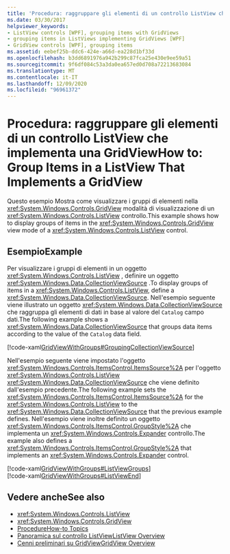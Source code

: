 ```yaml
---
title: 'Procedura: raggruppare gli elementi di un controllo ListView che implementa una GridView'
ms.date: 03/30/2017
helpviewer_keywords:
- ListView controls [WPF], grouping items with GridViews
- grouping items in ListViews implementing GridViews [WPF]
- GridView controls [WPF], grouping items
ms.assetid: eebef25b-ddc6-424e-a66d-ea228d1bf33d
ms.openlocfilehash: b3dd6891976a942b299c87fca25e430e9ee59a51
ms.sourcegitcommit: 9f6df084c53a3da0ea657ed0d708a72213683084
ms.translationtype: MT
ms.contentlocale: it-IT
ms.lasthandoff: 12/09/2020
ms.locfileid: "96961372"
---
```

# <a name="how-to-group-items-in-a-listview-that-implements-a-gridview"></a><span data-ttu-id="7d4d8-102">Procedura: raggruppare gli elementi di un controllo ListView che implementa una GridView</span><span class="sxs-lookup"><span data-stu-id="7d4d8-102">How to: Group Items in a ListView That Implements a GridView</span></span>
<span data-ttu-id="7d4d8-103">Questo esempio Mostra come visualizzare i gruppi di elementi nella <xref:System.Windows.Controls.GridView> modalità di visualizzazione di un <xref:System.Windows.Controls.ListView> controllo.</span><span class="sxs-lookup"><span data-stu-id="7d4d8-103">This example shows how to display groups of items in the <xref:System.Windows.Controls.GridView> view mode of a <xref:System.Windows.Controls.ListView> control.</span></span>  
  
## <a name="example"></a><span data-ttu-id="7d4d8-104">Esempio</span><span class="sxs-lookup"><span data-stu-id="7d4d8-104">Example</span></span>  
 <span data-ttu-id="7d4d8-105">Per visualizzare i gruppi di elementi in un oggetto <xref:System.Windows.Controls.ListView> , definire un oggetto <xref:System.Windows.Data.CollectionViewSource> .</span><span class="sxs-lookup"><span data-stu-id="7d4d8-105">To display groups of items in a <xref:System.Windows.Controls.ListView>, define a <xref:System.Windows.Data.CollectionViewSource>.</span></span> <span data-ttu-id="7d4d8-106">Nell'esempio seguente viene illustrato un oggetto <xref:System.Windows.Data.CollectionViewSource> che raggruppa gli elementi di dati in base al valore del `Catalog` campo dati.</span><span class="sxs-lookup"><span data-stu-id="7d4d8-106">The following example shows a <xref:System.Windows.Data.CollectionViewSource> that groups data items according to the value of the `Catalog` data field.</span></span>  
  
 [!code-xaml[GridViewWithGroups#GroupingCollectionViewSource](~/samples/snippets/csharp/VS_Snippets_Wpf/GridViewWithGroups/CS/Window1.xaml#groupingcollectionviewsource)]  
  
 <span data-ttu-id="7d4d8-107">Nell'esempio seguente viene impostato l'oggetto <xref:System.Windows.Controls.ItemsControl.ItemsSource%2A> per l'oggetto <xref:System.Windows.Controls.ListView> <xref:System.Windows.Data.CollectionViewSource> che viene definito dall'esempio precedente.</span><span class="sxs-lookup"><span data-stu-id="7d4d8-107">The following example sets the <xref:System.Windows.Controls.ItemsControl.ItemsSource%2A> for the <xref:System.Windows.Controls.ListView> to the <xref:System.Windows.Data.CollectionViewSource> that the previous example defines.</span></span> <span data-ttu-id="7d4d8-108">Nell'esempio viene inoltre definito un oggetto <xref:System.Windows.Controls.ItemsControl.GroupStyle%2A> che implementa un <xref:System.Windows.Controls.Expander> controllo.</span><span class="sxs-lookup"><span data-stu-id="7d4d8-108">The example also defines a <xref:System.Windows.Controls.ItemsControl.GroupStyle%2A> that implements an <xref:System.Windows.Controls.Expander> control.</span></span>  
  
 [!code-xaml[GridViewWithGroups#ListViewGroups](~/samples/snippets/csharp/VS_Snippets_Wpf/GridViewWithGroups/CS/Window1.xaml#listviewgroups)]  
[!code-xaml[GridViewWithGroups#ListViewEnd](~/samples/snippets/csharp/VS_Snippets_Wpf/GridViewWithGroups/CS/Window1.xaml#listviewend)]  
  
## <a name="see-also"></a><span data-ttu-id="7d4d8-109">Vedere anche</span><span class="sxs-lookup"><span data-stu-id="7d4d8-109">See also</span></span>

- <xref:System.Windows.Controls.ListView>
- <xref:System.Windows.Controls.GridView>
- [<span data-ttu-id="7d4d8-110">Procedure</span><span class="sxs-lookup"><span data-stu-id="7d4d8-110">How-to Topics</span></span>](listview-how-to-topics.md)
- [<span data-ttu-id="7d4d8-111">Panoramica sul controllo ListView</span><span class="sxs-lookup"><span data-stu-id="7d4d8-111">ListView Overview</span></span>](listview-overview.md)
- [<span data-ttu-id="7d4d8-112">Cenni preliminari su GridView</span><span class="sxs-lookup"><span data-stu-id="7d4d8-112">GridView Overview</span></span>](gridview-overview.md)
